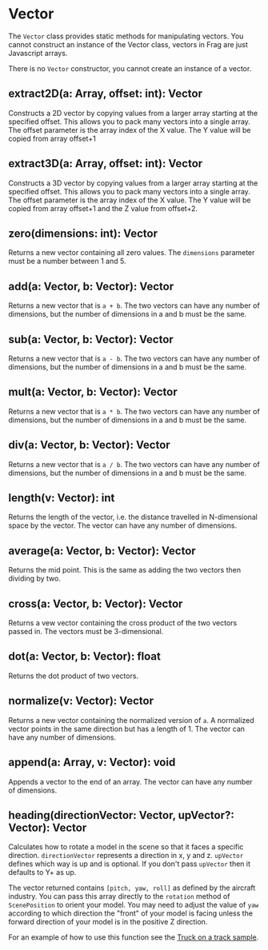 # Vector
The `Vector` class provides static methods for manipulating vectors. You 
cannot construct an instance of the Vector class, vectors in Frag are just
Javascript arrays.

There is no `Vector` constructor, you cannot create an instance of a vector.

## extract2D(a: Array, offset: int): Vector
Constructs a 2D vector by copying values from a larger array starting at the 
specified offset. This allows you to pack many vectors into a single array.
The offset parameter is the array index of the X value. The Y value will
be copied from array offset+1

## extract3D(a: Array, offset: int): Vector
Constructs a 3D vector by copying values from a larger array starting at the 
specified offset. This allows you to pack many vectors into a single array.
The offset parameter is the array index of the X value. The Y value will
be copied from array offset+1 and the Z value from offset+2.

## zero(dimensions: int): Vector
Returns a new vector containing all zero values. The `dimensions` parameter
must be a number between 1 and 5.

## add(a: Vector, b: Vector): Vector
Returns a new vector that is `a + b`. The two vectors can have any number 
of dimensions, but the number of dimensions in a and b must be the same.

## sub(a: Vector, b: Vector): Vector
Returns a new vector that is `a - b`. The two vectors can have any number 
of dimensions, but the number of dimensions in a and b must be the same.

## mult(a: Vector, b: Vector): Vector
Returns a new vector that is `a * b`. The two vectors can have any number 
of dimensions, but the number of dimensions in a and b must be the same.

## div(a: Vector, b: Vector): Vector
Returns a new vector that is `a / b`. The two vectors can have any number 
of dimensions, but the number of dimensions in a and b must be the same.

## length(v: Vector): int
Returns the length of the vector, i.e. the distance travelled in N-dimensional
space by the vector. The vector can have any number of dimensions.

## average(a: Vector, b: Vector): Vector
Returns the mid point. This is the same as adding the two vectors then dividing
by two.

## cross(a: Vector, b: Vector): Vector
Returns a vew vector containing the cross product of the two vectors passed in.
The vectors must be 3-dimensional.

## dot(a: Vector, b: Vector): float
Returns the dot product of two vectors.

## normalize(v: Vector): Vector
Returns a new vector containing the normalized version of `a`. A normalized
vector points in the same direction but has a length of 1. The vector can have 
any number of dimensions.

## append(a: Array, v: Vector): void
Appends a vector to the end of an array. The vector can have any number of
dimensions.

## heading(directionVector: Vector, upVector?: Vector): Vector
Calculates how to rotate a model in the scene so that it faces a specific
direction. `directionVector` represents a direction in x, y and z. `upVector`
defines which way is up and is optional. If you don't pass `upVector` then
it defaults to Y+ as up.

The vector returned contains `[pitch, yaw, roll]` as defined by the aircraft
industry. You can pass this array directly to the `rotation` method of `ScenePosition`
to orient your model. You may need to adjust the value of `yaw` according to which
direction the "front" of your model is facing unless the forward direction of your
model is in the positive Z direction.

For an example of how to use this function see the 
[Truck on a track sample](../../samples/truck-on-track.html).